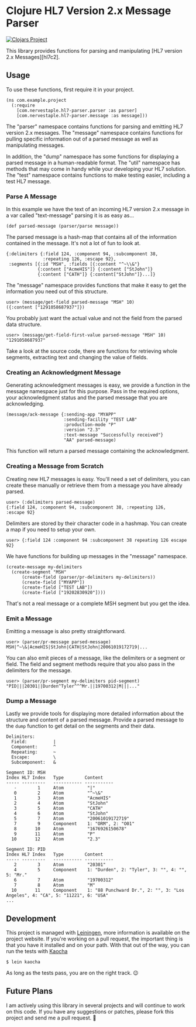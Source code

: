 Clojure HL7 Version 2.x Message Parser
======================================

[![Clojars Project](https://img.shields.io/clojars/v/org.clojars.cmiles74/clojure-hl7-parser.svg)](https://clojars.org/org.clojars.cmiles74/clojure-hl7-parser)

This library provides functions for parsing and manipulating [HL7 version 2.x
Messages][hl7c2].

Usage
-----

To use these functions, first require it in your project.

    (ns com.example.project
      (:require
        [com.nervestaple.hl7-parser.parser :as parser]
        [com.nervestaple.hl7-parser.message :as message]))

The "parser" namespace contains functions for parsing and emitting HL7
version 2.x messages. The "message" namespace contains functions for
pulling specific information out of a parsed message as well as
manipulating messages.

In addition, the "dump" namespace has some functions for displaying a
parsed message in a human-readable format. The "util" namespace has
methods that may come in handy while your developing your HL7
solution. The "test" namespace contains functions to make testing
easier, including a test HL7 message.

### Parse A Message

In this example we have the text of an incoming HL7 version 2.x
message in a var called "text-message" parsing it is as easy as...

    (def parsed-message (parser/parse message))

The parsed message is a hash-map that contains all of the information
contained in the message. It's not a lot of fun to look at.

    {:delimiters {:field 124, :component 94, :subcomponent 38,
                  :repeating 126, :escape 92}, 
     :segments [{:id "MSH", :fields [{:content "^~\\&"} 
                {:content ["AcmeHIS"]} {:content ["StJohn"]}
                {:content ["CATH"]} {:content["StJohn"]}...]}

The "message" namespace provides functions that make it easy to get
the information you need out of this structure.

    user> (message/get-field parsed-message "MSH" 10)
    ({:content ["1291058687937"]})

You probably just want the actual value and not the field from the
parsed data structure.

    user> (message/get-field-first-value parsed-message "MSH" 10)
    "1291058687937"

Take a look at the source code, there are functions for retrieving
whole segments, extracting text and changing the value of fields.

### Creating an Acknowledgment Message

Generating acknowledgment messages is easy, we provide a function in
the message namespace just for this purpose. Pass in the required
options, your acknowledgment status and the parsed message that you
are acknowledging.

    (message/ack-message {:sending-app "MYAPP"
                          :sending-facility "TEST LAB"
                          :production-mode "P"
                          :version "2.3"
                          :text-message "Successfully received"}
                          "AA" parsed-message)

This function will return a parsed message containing the
acknowledgment.

### Creating a Message from Scratch

Creating new HL7 messages is easy. You'll need a set of delimiters,
you can create these manually or retrieve them from a message you have
already parsed.

    user> (:delimiters parsed-message)
    {:field 124, :component 94, :subcomponent 38, :repeating 126,
    :escape 92}

Delimiters are stored by their character code in a hashmap. You can create a map
if you need to setup your own.

    user> {:field 124 :component 94 :subcomponent 38 repeating 126 escape 92}

We have functions for building up messages in the "message" namespace.

    (create-message my-delimiters
      (create-segment "MSH"
          (create-field (parser/pr-delimiters my-delimiters))
          (create-field ["MYAPP"])
          (create-field ["TEST LAB"])
          (create-field ["19202830920"])))

That's not a real message or a complete MSH segment but you get the
idea.

### Emit a Message

Emitting a message is also pretty straightforward.

    user> (parser/pr-message parsed-message)
    MSH|^~\&|AcmeHIS|StJohn|CATH|StJohn|20061019172719|...

You can also emit pieces of a message, like the delimiters or a
segment or field. The field and segment methods require that you also
pass in the delimiters for the message.

    user> (parser/pr-segment my-delimiters pid-segment)
    "PID|||20301||Durden^Tyler^^^Mr.||19700312|M|||..."
    
### Dump a Message

Lastly we provide tools for displaying more detailed information about the
structure and content of a parsed message. Provide a parsed message to the
`dump` function to get detail on the segments and their data.

```
Delimiters: 
  Field:          |
  Component:      ^
  Repeating:      ~
  Escape:         \
  Subcomponent:   &

Segment ID: MSH
Index HL7 Index   Type        Content
----- ---------   ----------- -----------
   -        1     Atom         "|"
   0        2     Atom         "^~\&"
   1        3     Atom         "AcmeHIS"
   2        4     Atom         "StJohn"
   3        5     Atom         "CATH"
   4        6     Atom         "StJohn"
   5        7     Atom         "20061019172719"
   7        9     Component    1: "ORM", 2: "O01"
   8       10     Atom         "1676926150678"
   9       11     Atom         "P"
  10       12     Atom         "2.3"

Segment ID: PID
Index HL7 Index   Type        Content
----- ---------   ----------- -----------
   2        3     Atom         "20301"
   4        5     Component    1: "Durden", 2: "Tyler", 3: "", 4: "", 5: "Mr."
   6        7     Atom         "19700312"
   7        8     Atom         "M"
  10       11     Component    1: "88 Punchward Dr.", 2: "", 3: "Los Angeles", 4: "CA", 5: "11221", 6: "USA"
...
```
    
Development
------------

This project is managed with [Leiningen][lein], more information is available on
the project website. If you're working on a pull request, the important thing is
that you have it installed and on your path. With that out of the way, you can
run the tests with [Kaocha][kaocha]

```shell
$ lein kaocha
```

As long as the tests pass, you are on the right track. 😉

Future Plans
------------

I am actively using this library in several projects and will continue
to work on this code. If you have any suggestions or patches, please
fork this project and send me a pull request. 🙂


[hl7v2]: https://secure.wikimedia.org/wikipedia/en/wiki/Health_Level_7#HL7_version_2.x "HL7 v2 Messaging"
[lein]: https://leiningen.org/ "Leiningen"
[kaocha]: https://github.com/lambdaisland/kaocha "Kaocha Test Runner"
